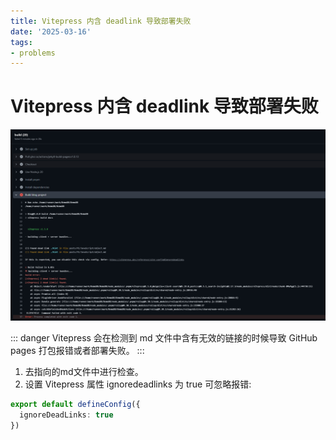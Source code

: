 ```yaml
---
title: Vitepress 内含 deadlink 导致部署失败
date: '2025-03-16'
tags:
- problems
---
```


# Vitepress 内含 deadlink 导致部署失败
![deaddead](./imgs/vitepressDeadLink.png)

::: danger
Vitepress 会在检测到 md 文件中含有无效的链接的时候导致 GitHub pages 打包报错或者部署失败。
:::
1. 去指向的md文件中进行检查。
2. 设置 Vitepress 属性 ignoredeadlinks 为 true 可忽略报错:
``` typescript
export default defineConfig({
  ignoreDeadLinks: true
})
```